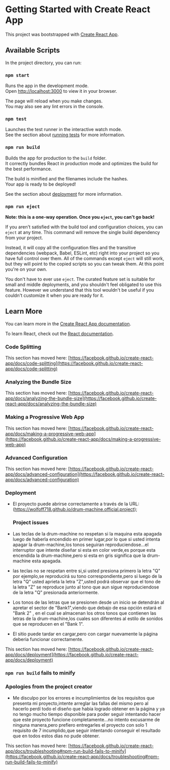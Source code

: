 # Getting Started with Create React App

This project was bootstrapped with [Create React App](https://github.com/facebook/create-react-app).

## Available Scripts

In the project directory, you can run:

### `npm start`

Runs the app in the development mode.\
Open [http://localhost:3000](http://localhost:3000) to view it in your browser.

The page will reload when you make changes.\
You may also see any lint errors in the console.

### `npm test`

Launches the test runner in the interactive watch mode.\
See the section about [running tests](https://facebook.github.io/create-react-app/docs/running-tests) for more information.

### `npm run build`

Builds the app for production to the `build` folder.\
It correctly bundles React in production mode and optimizes the build for the best performance.

The build is minified and the filenames include the hashes.\
Your app is ready to be deployed!

See the section about [deployment](https://facebook.github.io/create-react-app/docs/deployment) for more information.

### `npm run eject`

**Note: this is a one-way operation. Once you `eject`, you can't go back!**

If you aren't satisfied with the build tool and configuration choices, you can `eject` at any time. This command will remove the single build dependency from your project.

Instead, it will copy all the configuration files and the transitive dependencies (webpack, Babel, ESLint, etc) right into your project so you have full control over them. All of the commands except `eject` will still work, but they will point to the copied scripts so you can tweak them. At this point you're on your own.

You don't have to ever use `eject`. The curated feature set is suitable for small and middle deployments, and you shouldn't feel obligated to use this feature. However we understand that this tool wouldn't be useful if you couldn't customize it when you are ready for it.

## Learn More

You can learn more in the [Create React App documentation](https://facebook.github.io/create-react-app/docs/getting-started).

To learn React, check out the [React documentation](https://reactjs.org/).

### Code Splitting

This section has moved here: [https://facebook.github.io/create-react-app/docs/code-splitting](https://facebook.github.io/create-react-app/docs/code-splitting)

### Analyzing the Bundle Size

This section has moved here: [https://facebook.github.io/create-react-app/docs/analyzing-the-bundle-size](https://facebook.github.io/create-react-app/docs/analyzing-the-bundle-size)

### Making a Progressive Web App

This section has moved here: [https://facebook.github.io/create-react-app/docs/making-a-progressive-web-app](https://facebook.github.io/create-react-app/docs/making-a-progressive-web-app)

### Advanced Configuration

This section has moved here: [https://facebook.github.io/create-react-app/docs/advanced-configuration](https://facebook.github.io/create-react-app/docs/advanced-configuration)

### Deployment
- El proyecto puede abrirse correctamente a través de la URL: (https://wolfoff718.github.io/drum-machine.official.project);

  ### Project issues
- Las teclas de la drum-machine no respetan si la maquina esta apagada luego de haberla encendido en primer lugar,por lo que si usted intenta apagar la drum-machine,los tonos seguiran reproduciendose...el interruptor que intente diseñar si esta en color verde,es porque esta encendida la drum-machine,pero si esta en gris significa que la drum-machine esta apagada.
  
- las teclas no se respetan entre si,si usted presiona primero la letra "Q" por ejemplo,se reproducirá su tono correspondiente,pero si luego de la letra "Q" usted aprieta la letra "Z",usted podrá observar que el tono de la letra "Z" se reproduce junto al tono que aun sigue reproduciendose de la letra "Q" presionada anteriormente.
  
- Los tonos de las letras que se presionen desde un inicio se detendrán al apretar el sector de "Bank1",viendo que debajo de esa opción estará el "Bank 2" , en el cual se almacenan los otros tonos que contienen las letras de la drum-machine,los cuales son diferentes al estilo de sonidos que se reproducen en el "Bank 1".

- El sitio puede tardar en cargar,pero con cargar nuevamente la página deberia funcionar correctamente.

This section has moved here: [https://facebook.github.io/create-react-app/docs/deployment](https://facebook.github.io/create-react-app/docs/deployment)

### `npm run build` fails to minify

### Apologies from the project creator
- Me disculpo por los errores e incumplimientos de los requisitos que presenta mi proyecto,intente arreglar las fallas del mismo pero al hacerlo perdí todo el diseño que habia logrado obtener en la página y ya no tengo mucho tiempo disponible para poder seguir intentando hacer que este proyecto funcione completamente...no intento excusarme de ninguna manera,pero prefiero entregarles el proyecto con solo 1 requisito de 7 incumplido,que seguir intentando conseguir el resultado que en todos estos dias no pude obtener.

This section has moved here: [https://facebook.github.io/create-react-app/docs/troubleshooting#npm-run-build-fails-to-minify](https://facebook.github.io/create-react-app/docs/troubleshooting#npm-run-build-fails-to-minify)
